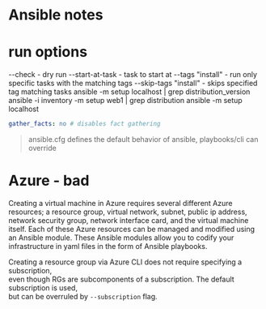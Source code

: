 # Ansible notes

# run options
--check - dry run
--start-at-task - task to start at
--tags "install" - run only specific tasks with the matching tags
--skip-tags "install" - skips specified tag matching tasks
ansible -m setup localhost | grep distribution_version
ansible -i inventory -m setup web1 | grep distribution
ansible -m setup localhost

```yaml
gather_facts: no # disables fact gathering
```

> ansible.cfg defines the default behavior of ansible, playbooks/cli can override

# Azure - bad
Creating a virtual machine in Azure requires several different Azure resources; a resource group, virtual network, subnet, public ip address, network security group, network interface card, and the virtual machine itself. Each of these Azure resources can be managed and modified using an Ansible module. These Ansible modules allow you to codify your infrastructure in yaml files in the form of Ansible playbooks. 

Creating a resource group via Azure CLI does not require specifying a subscription,   
even though RGs are subcomponents of a subscription. The default subscription is used,  
but can be overruled by `--subscription` flag. 